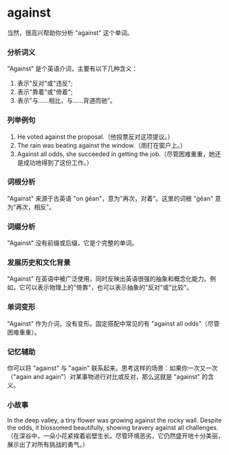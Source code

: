 # against

当然，很高兴帮助你分析 "against" 这个单词。

  

### 分析词义

  

"Against" 是个英语介词，主要有以下几种含义：

  

1.  表示"反对"或"违反";
2.  表示"靠着"或"倚着";
3.  表示"与......相比，与......背道而驰”。

  

### 列举例句

  

1.  He voted against the proposal.（他投票反对这项提议。）
2.  The rain was beating against the window.（雨打在窗户上。）
3.  Against all odds, she succeeded in getting the job.（尽管困难重重，她还是成功地得到了这份工作。）

  

### 词根分析

  

"Against" 来源于古英语 "on ġēan"，意为"再次，对着"。这里的词根 "ġēan" 意为"再次，相反"。

  

### 词缀分析

  

"Against" 没有前缀或后缀，它是个完整的单词。

  

### 发展历史和文化背景

  

"Against" 在英语中被广泛使用，同时反映出英语很强的抽象和概念化能力。例如，它可以表示物理上的"倚靠"，也可以表示抽象的"反对"或"比较"。

  

### 单词变形

  

"Against" 作为介词，没有变形。固定搭配中常见的有 "against all odds"（尽管困难重重）。

  

### 记忆辅助

  

你可以将 "against" 与 "again" 联系起来。思考这样的场景：如果你一次又一次（"again and again"）对某事物进行对比或反对，那么这就是 "against" 的含义。

  

### 小故事

  

In the deep valley, a tiny flower was growing against the rocky wall. Despite the odds, it blossomed beautifully, showing bravery against all challenges.  
（在深谷中，一朵小花紧挨着岩壁生长。尽管环境恶劣，它仍然盛开地十分美丽，展示出了对所有挑战的勇气。）
